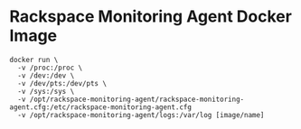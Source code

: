 Rackspace Monitoring Agent Docker Image
=======================================

```
docker run \
  -v /proc:/proc \
  -v /dev:/dev \
  -v /dev/pts:/dev/pts \
  -v /sys:/sys \
  -v /opt/rackspace-monitoring-agent/rackspace-monitoring-agent.cfg:/etc/rackspace-monitoring-agent.cfg
  -v /opt/rackspace-monitoring-agent/logs:/var/log [image/name]
```
